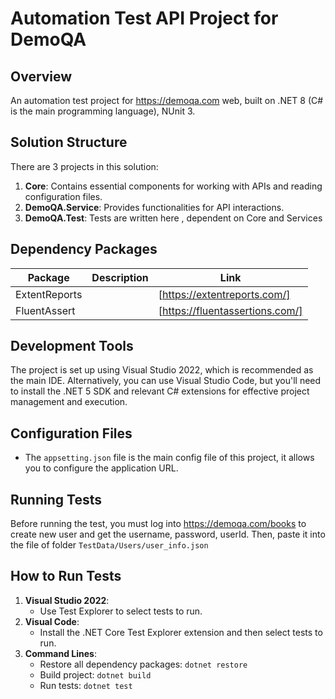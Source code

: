 # Automation Test API Project for DemoQA

## Overview
An automation test project for https://demoqa.com web, built on .NET 8 (C# is the main programming language), NUnit 3.

## Solution Structure

There are 3 projects in this solution:

1. **Core**: Contains essential components for working with APIs and reading configuration files.
2. **DemoQA.Service**: Provides functionalities for API interactions.
3. **DemoQA.Test**:  Tests are written here , dependent on Core and Services

## Dependency Packages

| Package         | Description                               |       Link                                     |
|-----------------|-------------------------------------------|------------------------------------------|
| ExtentReports   |                   | [https://extentreports.com/]
| FluentAssert   |                   | [https://fluentassertions.com/]


## Development Tools

The project is set up using Visual Studio 2022, which is recommended as the main IDE. Alternatively, you can use Visual Studio Code, but you'll need to install the .NET 5 SDK and relevant C# extensions for effective project management and execution.


## Configuration Files

- The `appsetting.json` file is the main config file of this project, it allows you to configure the application URL.

## Running Tests
Before running the test, you must log into https://demoqa.com/books to create new user and get the username, password, userId. Then, paste it into the file of folder `TestData/Users/user_info.json`

## How to Run Tests

1. **Visual Studio 2022**:
   - Use Test Explorer to select tests to run.
2. **Visual Code**:
   - Install the .NET Core Test Explorer extension and then select tests to run.
3. **Command Lines**:
   - Restore all dependency packages: `dotnet restore`
   - Build project: `dotnet build`
   - Run tests: `dotnet test`